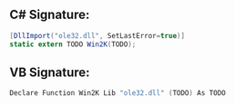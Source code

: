 
## C# Signature:
```cs
[DllImport("ole32.dll", SetLastError=true)]
static extern TODO Win2K(TODO);
```

## VB Signature:
```cs
Declare Function Win2K Lib "ole32.dll" (TODO) As TODO
```
